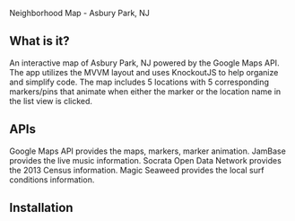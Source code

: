 Neighborhood Map - Asbury Park, NJ

What is it?
-----------

An interactive map of Asbury Park, NJ powered by the Google Maps API. The app utilizes the MVVM layout and uses KnockoutJS to help organize and simplify code. The map includes 5 locations with 5 corresponding markers/pins that animate when either the marker or the location name in the list view is clicked.


APIs
----

Google Maps API provides the maps, markers, marker animation.
JamBase provides the live music information.
Socrata Open Data Network provides the 2013 Census information.
Magic Seaweed provides the local surf conditions information.

Installation
------------



